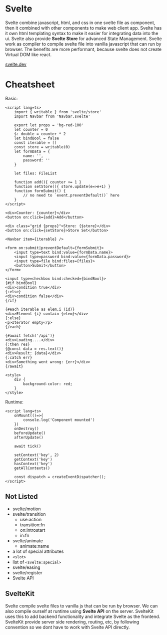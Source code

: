 # Svelte

Svelte combine javascript, html, and css in one svelte file as component, then it combined with other components to make web client app. Svelte has it own html templating syntax to make it easier for integrating data into the ui. Svelte also provide **Svelte Store** for advanced State Management. Svelte work as compiler to compile svelte file into vanilla javascript that can run by browser. The benefits are more performant, because svelte does not create Virtual DOM like react.

[svelte.dev](https://svelte.dev/)

# Cheatsheet

Basic:

```svelte
<script lang=ts>
	import { writable } from 'svelte/store'
	import Navbar from 'Navbar.svelte'

	export let props = 'bg-red-100'
	let counter = 0
	$: double = counter * 2
	let bindBool = false
	const iterable = []
	const store = writable(0)
	let formData = {
		name: '',
		password: ''
	}
	
	let files: FileList
	
	function add(){ counter += 1 }
	function setStore(){ store.update(e=>e+1) }
	function formSubmit() {
		// no need to `event.preventDefault()` here
	}
</script>

<div>Counter: {counter}</div>
<button on:click={add}>Add</button>

<div class="grid {props}">Store: {$store}</div>
<button on:click={setStore}>Store Set</button>

<Navbar item={iterable} />

<form on:submit|preventDefault={formSubmit}>
	<input type=text bind:value={formData.name}>
	<input type=password bind:value={formData.password}>
	<input type=file bind:files={files}>
	<button>Submit</button>
</form>

<input type=checkbox bind:checked={bindBool}>
{#if bindBool}
<div>condition true</div>
{:else}
<div>condition false</div>
{/if}

{#each iterable as elem,i (id)}
<div>Element {i} contain {elem}</div>
{:else}
<p>Iterator empty</p>
{/each}

{#await fetch('/api')}
<div>Loading....</div>
{:then res}
{@const data = res.text()}
<div>Result: {data}</div>
{:catch err}
<div>Something went wrong: {err}</div>
{/await}

<style>
	div {
		background-color: red;
	}
</style>
```

Runtime:

```svelte
<script lang=ts>
	onMount(()=>{
		console.log('Component mounted')
	})
	onDestroy()
	beforeUpdate()
	afterUpdate()
	
	await tick()
	
	setContext('key', 2)
	getContext('key')
	hasContext('key')
	getAllContexts()
	
	const dispatch = createEventDispatcher();
</script>
```

## Not Listed

- svelte/motion
- svelte/transition
	- use:action
	- transition:fn
	- on:introstart
	- in:fn
- svelte/animate
	- animate:name
- a lot of special attributes
- `<slot>`
- list of `<svelte:special>`
- svelte/easing
- svelte/register
- Svelte API

## SvelteKit

Svelte compile svelte files to vanilla js that can be run by browser. We can also compile ourself at runtime using **Svelte API** on the server. SvelteKit uses this to add backend functionality and integrate Svelte as the frontend. SvelteKit provide server side rendering, routing, etc, by following convention so we dont have to work with Svelte API directly.